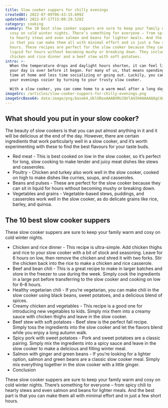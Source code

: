 ```yaml
---
title: Slow cooker suppers for chilly evenings
createdAt: 2022-07-09T06:43:15.699Z
updatedAt: 2022-07-17T15:00:29.528Z
category: cooking
summary: The 10 best slow cooker suppers are sure to keep your family warm and
  cosy on cold winter nights. There’s something for everyone – from spicy chili
  to hearty stews and even salmon and beans for lighter meals. And the best part
  is that you can make them all with minimal effort and in just a few short
  hours. These recipes are perfect for the slow cooker because they can sit in
  liquid for hours without becoming mushy or breaking down. They include a
  chicken and rice dinner and a beef stew with soft potatoes.
intro: >-
  When the temperature drops and daylight hours shorten, it can feel like
  your day is over before it began. For many of us, that means spending more
  time at home and less time socializing or going out. Luckily, you can make
  your evenings cozier by turning to your trusty slow cooker. 

  With a slow cooker, you can come home to a warm meal after a long day at work or school. The appliance is perfect for preparing supper when you don’t want to spend a lot of time cooking in the evening. Preparing these slow-cooked suppers takes only a few minutes during the afternoon or early in the morning – then you can leave them alone while they cook!
imageSrc: /articles/slow-cooker-suppers-for-chilly-evenings.png
imageSrcBase64: data:image/png;base64,UklGRooAAABXRUJQVlA4IH4AAAAQAgCdASoKAAoAAUAmJZgCdAD0kIR8ayGYAP77mLPRLmAaz3z4fMQClGr0jaaXxP/tWU/5k5bto7fYUxi18j0VdoDrD+2oKXB/2hSdMwhyPBzit9fhL//VM4Vx/xAafMzhU+eMMOGu47PNf0lYp8mY+zPeze0HfKj++U+QAAA=
---
```


## What should you put in your slow cooker?

The beauty of slow cookers is that you can put almost anything in it and it will be delicious at the end of the day. However, there are certain ingredients that work particularly well in a slow cooker, and it’s worth experimenting with these to find the best flavours for your taste buds.

- Red meat - This is best cooked on low in the slow cooker, so it’s perfect for long, slow cooking to make tender and juicy meat dishes like stews and casseroles.
- Poultry - Chicken and turkey also work well in the slow cooker, cooked on high to make dishes like curries, soups, and casseroles.
- Beans and pulses - These are perfect for the slow cooker because they can sit in liquid for hours without becoming mushy or breaking down.
- Vegetables and grains - Vegetable-based stews, puddings, and casseroles work well in the slow cooker, as do delicate grains like rice, barley, and quinoa.

## The 10 best slow cooker suppers

These slow cooker suppers are sure to keep your family warm and cosy on cold winter nights.

- Chicken and rice dinner - This recipe is ultra-simple. Add chicken thighs and rice to your slow cooker with a bit of stock and seasoning. Leave for 6 hours on low, then remove the chicken and shred it with two forks. Stir the chicken back into the rice to make a chicken and rice casserole.
- Beef and bean chili - This is a great recipe to make in larger batches and store in the freezer to use during the week. Simply cook the ingredients in a large pot before transferring to the slow cooker and cooking on low for 6–8 hours.
- Healthy vegetarian chili - If you’re vegetarian, you can make chili in the slow cooker using black beans, sweet potatoes, and a delicious blend of spices.
- Creamy chicken and vegetables - This recipe is a good one for introducing new vegetables to kids. Simply mix them into a creamy sauce with chicken thighs and leave in the slow cooker.
- Beef stew with soft potatoes - Beef stew is the perfect fall recipe. Simply toss the ingredients into the slow cooker and let the flavors blend while you enjoy a long autumn walk.
- Spicy pork with sweet potatoes - Pork and sweet potatoes are a classic pairing. Simply mix the ingredients into a spicy sauce and leave in the slow cooker to make a delicious and filling winter meal.
- Salmon with ginger and green beans - If you’re looking for a lighter option, salmon and green beans are a classic slow cooker meal. Simply mix everything together in the slow cooker with a little ginger.
- Conclusion

These slow cooker suppers are sure to keep your family warm and cosy on cold winter nights. There’s something for everyone – from spicy chili to hearty stews and even salmon and beans for lighter meals. And the best part is that you can make them all with minimal effort and in just a few short hours.
